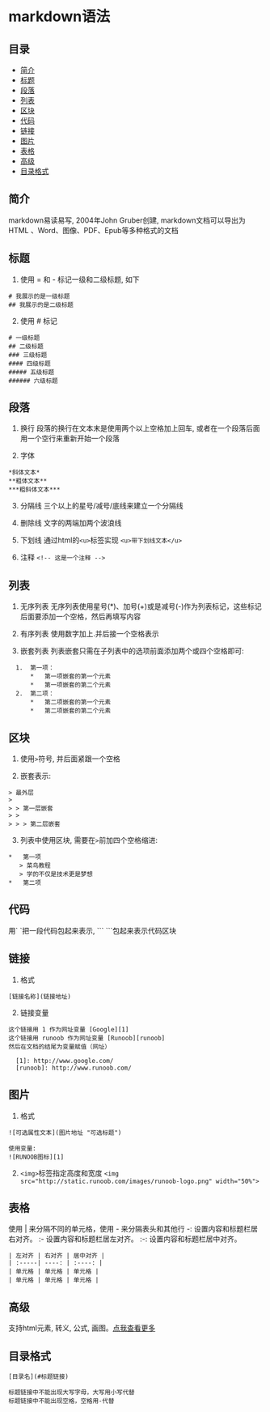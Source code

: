 # markdown语法

## 目录
<!-- vim-markdown-toc GFM -->

* [简介](#简介)
* [标题](#标题)
* [段落](#段落)
* [列表](#列表)
* [区块](#区块)
* [代码](#代码)
* [链接](#链接)
* [图片](#图片)
* [表格](#表格)
* [高级](#高级)
* [目录格式](#目录格式)

<!-- vim-markdown-toc -->

## 简介
markdown易读易写, 2004年John Gruber创建, markdown文档可以导出为HTML 、Word、图像、PDF、Epub等多种格式的文档

## 标题
1. 使用 = 和 - 标记一级和二级标题, 如下
```
# 我展示的是一级标题
## 我展示的是二级标题
```

2. 使用 # 标记
```
# 一级标题
## 二级标题
### 三级标题
#### 四级标题
##### 五级标题
###### 六级标题
```

## 段落
1. 换行
段落的换行在文本末是使用两个以上空格加上回车, 或者在一个段落后面用一个空行来重新开始一个段落

2. 字体
```
*斜体文本*
**粗体文本**
***粗斜体文本***
```
3. 分隔线
三个以上的星号/减号/底线来建立一个分隔线

4. 删除线
文字的两端加两个波浪线

5. 下划线
通过html的`<u>`标签实现
`<u>带下划线文本</u>`

6. 注释
`<!-- 这是一个注释 -->`

## 列表
1. 无序列表
    无序列表使用星号(\*)、加号(+)或是减号(-)作为列表标记，这些标记后面要添加一个空格，然后再填写内容

2. 有序列表
    使用数字加上.并后接一个空格表示

3. 嵌套列表
    列表嵌套只需在子列表中的选项前面添加两个或四个空格即可:
```
  1.  第一项：
      *   第一项嵌套的第一个元素
      *   第一项嵌套的第二个元素
  2.  第二项：
      *   第二项嵌套的第一个元素
      *   第二项嵌套的第二个元素
```

## 区块
1. 使用`>`符号, 并后面紧跟一个空格

2. 嵌套表示:
```
> 最外层
>
> > 第一层嵌套
> >
> > > 第二层嵌套
```

3. 列表中使用区块, 需要在`>`前加四个空格缩进:
```
*   第一项
   > 菜鸟教程
   > 学的不仅是技术更是梦想
*   第二项
```

## 代码
用\` \`把一段代码包起来表示, \`\`\` \`\`\`包起来表示代码区块

## 链接
1. 格式
```
[链接名称](链接地址)
```

2. 链接变量
```
这个链接用 1 作为网址变量 [Google][1]
这个链接用 runoob 作为网址变量 [Runoob][runoob]
然后在文档的结尾为变量赋值（网址）

  [1]: http://www.google.com/
  [runoob]: http://www.runoob.com/
```

## 图片
1. 格式
```
![可选属性文本](图片地址 "可选标题")

使用变量:
![RUNOOB图标][1]
```

2. `<img>`标签指定高度和宽度
`<img src="http://static.runoob.com/images/runoob-logo.png" width="50%">`

## 表格
使用 | 来分隔不同的单元格，使用 - 来分隔表头和其他行
\-: 设置内容和标题栏居右对齐。
\:- 设置内容和标题栏居左对齐。
\:-: 设置内容和标题栏居中对齐。
```
| 左对齐 | 右对齐 | 居中对齐 |
| :-----| ----: | :----: |
| 单元格 | 单元格 | 单元格 |
| 单元格 | 单元格 | 单元格 |
```

## 高级
支持html元素, 转义, 公式, 画图。[点我查看更多](https://www.runoob.com/markdown/md-advance.html)

## 目录格式
```
[目录名](#标题链接)

标题链接中不能出现大写字母，大写用小写代替
标题链接中不能出现空格，空格用-代替
```
